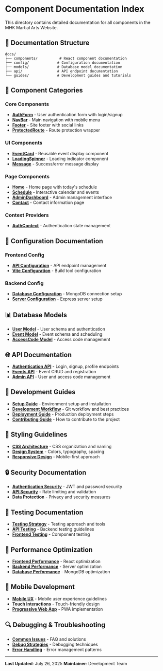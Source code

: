 # Component Documentation Index

This directory contains detailed documentation for all components in the MHK Martial Arts Website.

## 📁 Documentation Structure

```
docs/
├── components/          # React component documentation
├── config/             # Configuration documentation
├── models/             # Database model documentation
├── api/                # API endpoint documentation
└── guides/             # Development guides and tutorials
```

## 🧩 Component Categories

### Core Components
- **[AuthForm](./components/AuthForm.md)** - User authentication form with login/signup
- **[NavBar](./components/NavBar.md)** - Main navigation with mobile menu
- **[Footer](./components/Footer.md)** - Site footer with social links
- **[ProtectedRoute](./components/ProtectedRoute.md)** - Route protection wrapper

### UI Components
- **[EventCard](./components/EventCard.md)** - Reusable event display component
- **[LoadingSpinner](./components/LoadingSpinner.md)** - Loading indicator component
- **[Message](./components/Message.md)** - Success/error message display

### Page Components
- **[Home](./components/Home.md)** - Home page with today's schedule
- **[Schedule](./components/Schedule.md)** - Interactive calendar and events
- **[AdminDashboard](./components/AdminDashboard.md)** - Admin management interface
- **[Contact](./components/Contact.md)** - Contact information page

### Context Providers
- **[AuthContext](./components/AuthContext.md)** - Authentication state management

## 🔧 Configuration Documentation

### Frontend Config
- **[API Configuration](./config/api.md)** - API endpoint management
- **[Vite Configuration](./config/vite.md)** - Build tool configuration

### Backend Config
- **[Database Configuration](./config/database.md)** - MongoDB connection setup
- **[Server Configuration](./config/server.md)** - Express server setup

## 📊 Database Models

- **[User Model](./models/User.md)** - User schema and authentication
- **[Event Model](./models/Event.md)** - Event schema and scheduling
- **[AccessCode Model](./models/AccessCode.md)** - Access code management

## 🌐 API Documentation

- **[Authentication API](./api/auth.md)** - Login, signup, profile endpoints
- **[Events API](./api/events.md)** - Event CRUD and registration
- **[Admin API](./api/admin.md)** - User and access code management

## 📖 Development Guides

- **[Setup Guide](./guides/setup.md)** - Environment setup and installation
- **[Development Workflow](./guides/workflow.md)** - Git workflow and best practices
- **[Deployment Guide](./guides/deployment.md)** - Production deployment steps
- **[Contributing Guide](./guides/contributing.md)** - How to contribute to the project

## 🎨 Styling Guidelines

- **[CSS Architecture](./guides/css-architecture.md)** - CSS organization and naming
- **[Design System](./guides/design-system.md)** - Colors, typography, spacing
- **[Responsive Design](./guides/responsive-design.md)** - Mobile-first approach

## 🔒 Security Documentation

- **[Authentication Security](./guides/auth-security.md)** - JWT and password security
- **[API Security](./guides/api-security.md)** - Rate limiting and validation
- **[Data Protection](./guides/data-protection.md)** - Privacy and security measures

## 🧪 Testing Documentation

- **[Testing Strategy](./guides/testing-strategy.md)** - Testing approach and tools
- **[API Testing](./guides/api-testing.md)** - Backend testing guidelines
- **[Frontend Testing](./guides/frontend-testing.md)** - Component testing

## 🚀 Performance Optimization

- **[Frontend Performance](./guides/frontend-performance.md)** - React optimization
- **[Backend Performance](./guides/backend-performance.md)** - Server optimization
- **[Database Performance](./guides/database-performance.md)** - MongoDB optimization

## 📱 Mobile Development

- **[Mobile UX](./guides/mobile-ux.md)** - Mobile user experience guidelines
- **[Touch Interactions](./guides/touch-interactions.md)** - Touch-friendly design
- **[Progressive Web App](./guides/pwa.md)** - PWA implementation

## 🔍 Debugging & Troubleshooting

- **[Common Issues](./guides/troubleshooting.md)** - FAQ and solutions
- **[Debug Strategies](./guides/debugging.md)** - Debugging techniques
- **[Error Handling](./guides/error-handling.md)** - Error management patterns

---

**Last Updated**: July 26, 2025
**Maintainer**: Development Team
